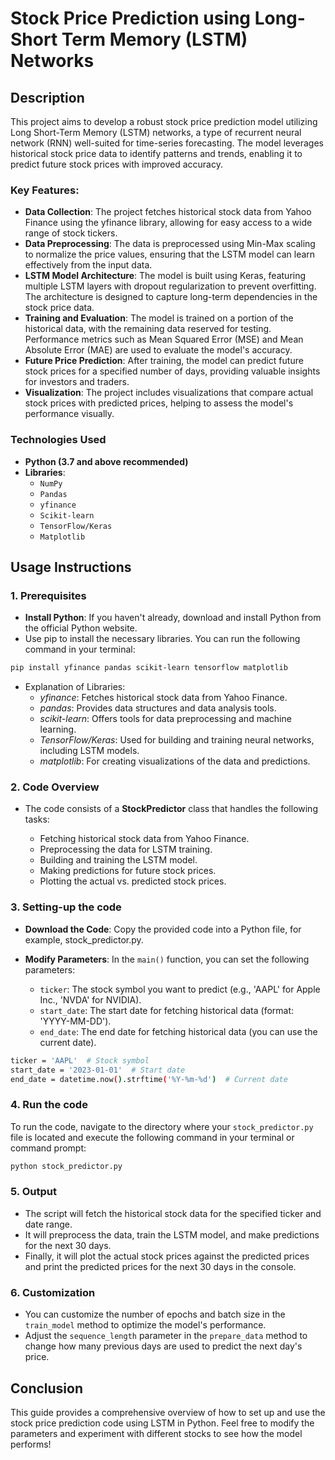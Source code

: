 # Stock Price Prediction using Long-Short Term Memory (LSTM) Networks

## Description
This project aims to develop a robust stock price prediction model utilizing Long Short-Term Memory (LSTM) networks, a type of recurrent neural network (RNN) well-suited for time-series forecasting. The model leverages historical stock price data to identify patterns and trends, enabling it to predict future stock prices with improved accuracy.

### Key Features:
- **Data Collection**:
  The project fetches historical stock data from Yahoo Finance using the yfinance library, allowing for easy access to a wide range of stock tickers.
- **Data Preprocessing**:
  The data is preprocessed using Min-Max scaling to normalize the price values, ensuring that the LSTM model can learn effectively from the input data.
- **LSTM Model Architecture**:
  The model is built using Keras, featuring multiple LSTM layers with dropout regularization to prevent overfitting. The architecture is designed to capture long-term dependencies in the stock price data.
- **Training and Evaluation**:
  The model is trained on a portion of the historical data, with the remaining data reserved for testing. Performance metrics such as Mean Squared Error (MSE) and Mean Absolute Error (MAE) are used to evaluate the     model's accuracy.
- **Future Price Prediction**:
  After training, the model can predict future stock prices for a specified number of days, providing valuable insights for investors and traders.
- **Visualization**:
  The project includes visualizations that compare actual stock prices with predicted prices, helping to assess the model's performance visually.

### Technologies Used
- **Python (3.7 and above recommended)**
- **Libraries**: 
  - `NumPy`
  - `Pandas`
  - `yfinance`
  - `Scikit-learn`
  - `TensorFlow/Keras`
  - `Matplotlib`
## Usage Instructions
### 1. Prerequisites
- **Install Python**: If you haven't already, download and install Python from the official Python website.
- Use pip to install the necessary libraries. You can run the following command in your terminal:
```bash
pip install yfinance pandas scikit-learn tensorflow matplotlib
```
- Explanation of Libraries:
  - *yfinance*: Fetches historical stock data from Yahoo Finance.
  - *pandas*: Provides data structures and data analysis tools.
  - *scikit-learn*: Offers tools for data preprocessing and machine learning.
  - *TensorFlow/Keras*: Used for building and training neural networks, including LSTM models.
  - *matplotlib*: For creating visualizations of the data and predictions.


### 2. Code Overview
- The code consists of a **StockPredictor** class that handles the following tasks:

  - Fetching historical stock data from Yahoo Finance.
  - Preprocessing the data for LSTM training.
  - Building and training the LSTM model.
  - Making predictions for future stock prices.
  - Plotting the actual vs. predicted stock prices.
### 3. Setting-up the code
- **Download the Code**: Copy the provided code into a Python file, for example, stock_predictor.py.

- **Modify Parameters**: In the `main()` function, you can set the following parameters:

  - `ticker`: The stock symbol you want to predict (e.g., 'AAPL' for Apple Inc., 'NVDA' for NVIDIA).
  - `start_date`: The start date for fetching historical data (format: 'YYYY-MM-DD').
  - `end_date`: The end date for fetching historical data (you can use the current date).

```bash
ticker = 'AAPL'  # Stock symbol
start_date = '2023-01-01'  # Start date
end_date = datetime.now().strftime('%Y-%m-%d')  # Current date
```

### 4. Run the code

To run the code, navigate to the directory where your `stock_predictor.py` file is located and execute the following command in your terminal or command prompt:

```bash
python stock_predictor.py
```

### 5. Output

- The script will fetch the historical stock data for the specified ticker and date range.
- It will preprocess the data, train the LSTM model, and make predictions for the next 30 days.
- Finally, it will plot the actual stock prices against the predicted prices and print the predicted prices for the next 30 days in the console.

### 6. Customization

- You can customize the number of epochs and batch size in the `train_model` method to optimize the model's performance.
- Adjust the `sequence_length` parameter in the `prepare_data` method to change how many previous days are used to predict the next day's price.


## Conclusion

This guide provides a comprehensive overview of how to set up and use the stock price prediction code using LSTM in Python. Feel free to modify the parameters and experiment with different stocks to see how the model performs!


  
